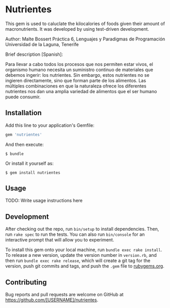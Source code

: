 # Nutrientes

This gem is used to caluclate the kilocalories of foods given their amount of macronutrients. It was developed by using test-driven development.

Author: Malte Bossert
Práctica 6, Lenguajes y Paradigmas de Programación
Universidad de la Laguna, Tenerife

Brief description [Spanish]:

Para llevar a cabo todos los procesos que nos permiten estar vivos, el organismo humano necesita un suministro continuo de materiales que debemos ingerir: los nutrientes. Sin embargo, estos nutrientes no se ingieren directamente, sino que forman parte de los alimentos. Las múltiples combinaciones en que la naturaleza ofrece los diferentes nutrientes nos dan una amplia variedad de alimentos que el ser humano puede consumir.

## Installation

Add this line to your application's Gemfile:

```ruby
gem 'nutrientes'
```

And then execute:

    $ bundle

Or install it yourself as:

    $ gem install nutrientes

## Usage

TODO: Write usage instructions here

## Development

After checking out the repo, run `bin/setup` to install dependencies. Then, run `rake spec` to run the tests. You can also run `bin/console` for an interactive prompt that will allow you to experiment.

To install this gem onto your local machine, run `bundle exec rake install`. To release a new version, update the version number in `version.rb`, and then run `bundle exec rake release`, which will create a git tag for the version, push git commits and tags, and push the `.gem` file to [rubygems.org](https://rubygems.org).

## Contributing

Bug reports and pull requests are welcome on GitHub at https://github.com/[USERNAME]/nutrientes.
